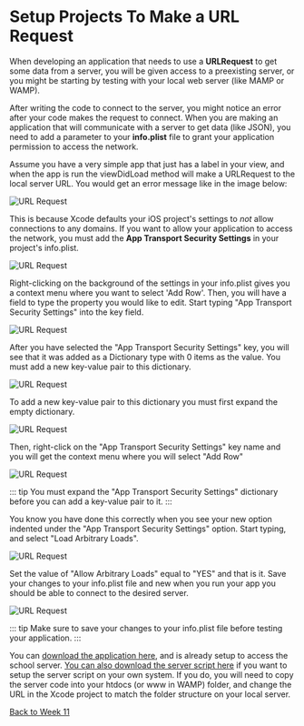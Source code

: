 # Setup Projects To Make a URL Request

When developing an application that needs to use a **URLRequest** to get some data from a server, you will be given access to a preexisting server, or you might be starting by testing with your local web server (like MAMP or WAMP).

After writing the code to connect to the server, you might notice an error after your code makes the request to connect.  When you are making an application that will communicate with a server to get data (like JSON), you need to add a parameter to your **info.plist** file to grant your application permission to access the network.

Assume you have a very simple app that just has a label in your view, and when the app is run the viewDidLoad method will make a URLRequest to the local server URL.  You would get an error message like in the image below:

![URL Request](/F2020/assets/img/LocalHostConnection_1.png)

This is because Xcode defaults your iOS project's settings to *not* allow connections to any domains.  If you want to allow your application to access the network, you must add the **App Transport Security Settings** in your project's info.plist.

![URL Request](/F2020/assets/img/LocalHostConnection_2.png)

Right-clicking on the background of the settings in your info.plist gives you a context menu where you want to select 'Add Row'.  Then, you will have a field to type the property you would like to edit.  Start typing "App Transport Security Settings" into the key field.

![URL Request](/F2020/assets/img/LocalHostConnection_3.png)

After you have selected the "App Transport Security Settings" key, you will see that it was added as a Dictionary type with 0 items as the value.  You must add a new key-value pair to this dictionary.

![URL Request](/F2020/assets/img/LocalHostConnection_4.png)

To add a new key-value pair to this dictionary you must first expand the empty dictionary.

![URL Request](/F2020/assets/img/LocalHostConnection_5.png)

Then, right-click on the "App Transport Security Settings" key name and you will get the context menu where you will select "Add Row"

![URL Request](/F2020/assets/img/LocalHostConnection_6.png)

::: tip
You must expand the "App Transport Security Settings" dictionary before you can add a key-value pair to it.
:::

You know you have done this correctly when you see your new option indented under the "App Transport Security Settings" option.  Start typing, and select "Load Arbitrary Loads".

![URL Request](/F2020/assets/img/LocalHostConnection_7.png)

Set the value of "Allow Arbitrary Loads" equal to "YES" and that is it.  Save your changes to your info.plist file and new when you run your app you should be able to connect to the desired server.

![URL Request](/F2020/assets/img/LocalHostConnection_8.png)

::: tip
Make sure to save your changes to your info.plist file before testing your application.
:::

You can [download the application here](/F2020/assets/downloads/SetupURLRequest.zip), and is already setup to access the school server.  [You can also download the server script here](/F2020/assets/downloads/SetupURLRequestServer.zip) if you want to setup the server script on your own system.  If you do, you will need to copy the server code into your htdocs (or www in WAMP) folder, and change the URL in the Xcode project to match the folder structure on your local server.

[Back to Week 11](./index.md#during-class)